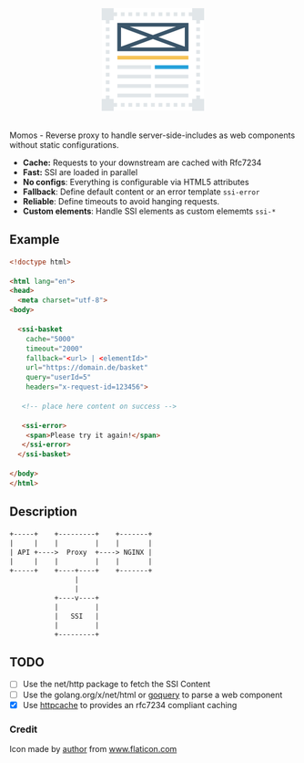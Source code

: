 <p align="center">
    <img src="logo.png" alt="Momos logo" /><br /><br />
</p>

Momos - Reverse proxy to handle server-side-includes as web components without static configurations.

- **Cache:** Requests to your downstream are cached with Rfc7234
- **Fast:** SSI are loaded in parallel
- **No configs**: Everything is configurable via HTML5 attributes
- **Fallback**: Define default content or an error template `ssi-error`
- **Reliable**: Define timeouts to avoid hanging requests.
- **Custom elements**: Handle SSI elements as custom elememts `ssi-*`

## Example
```html
<!doctype html>

<html lang="en">
<head>
  <meta charset="utf-8">
<body>

  <ssi-basket
    cache="5000"
    timeout="2000"
    fallback="<url> | <elementId>"
    url="https://domain.de/basket"
    query="userId=5"
    headers="x-request-id=123456">

   <!-- place here content on success -->

   <ssi-error>
    <span>Please try it again!</span>
   </ssi-error>
  </ssi-basket>
  
</body>
</html>
```

## Description

```
+-----+    +---------+    +-------+
|     |    |         |    |       |
| API +---->  Proxy  +----> NGINX |
|     |    |         |    |       |
+-----+    +----+----+    +-------+
                |
                |
           +----v----+
           |         |
           |   SSI   |
           |         |
           +---------+

```

## TODO
- [ ] Use the net/http package to fetch the SSI Content
- [ ] Use the golang.org/x/net/html or [goquery](https://github.com/PuerkitoBio/goquery) to parse a web component
- [X] Use [httpcache](https://github.com/lox/httpcache) to provides an rfc7234 compliant caching

### Credit
Icon made by [author](https://www.flaticon.com/authors/dinosoftlabs) from www.flaticon.com
